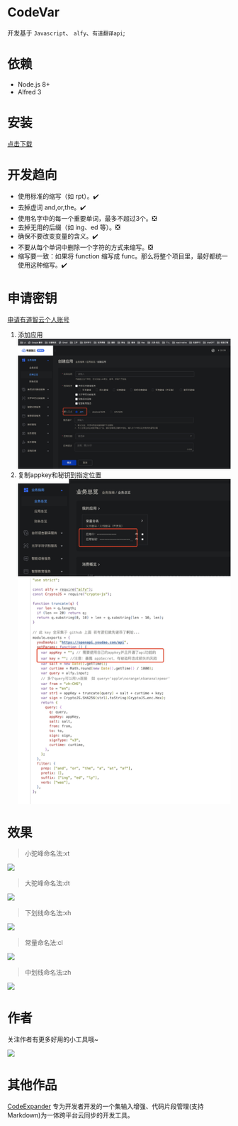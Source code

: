 # CodeVar
开发基于 `Javascript`、 `alfy`、`有道翻译api`;

# 依赖
- Node.js 8+
- Alfred 3

# 安装
[点击下载](https://github.com/xudaolong/CodeVar/releases)

# 开发趋向

- 使用标准的缩写（如 rpt）。✔️
- 去掉虚词 and,or,the。✔️
- 使用名字中的每一个重要单词，最多不超过3个。❎
- 去掉无用的后缀（如 ing、ed 等）。❎
- 确保不要改变变量的含义。✔️
- 不要从每个单词中删除一个字符的方式来缩写。❎
- 缩写要一致：如果将 function 缩写成 func。那么将整个项目里，最好都统一使用这种缩写。✔️


# 申请密钥
[申请有道智云个人账号](https://ai.youdao.com/console/#/)

1. 添加应用
![](./assets/img/1689933190058.jpg)
2. 复制appkey和秘钥到指定位置
![](./assets/img/1689933232996.jpg)
![](./assets/img/1689933531891.jpg)


# 效果
> 小驼峰命名法:xt

![](./assets/img/小驼峰命名法.jpg)

> 大驼峰命名法:dt

![](./assets/img/大驼峰命名法.jpg)

> 下划线命名法:xh

![](./assets/img/下划线命名法.jpg)

> 常量命名法:cl

![](./assets/img/常量命名法.jpg)

> 中划线命名法:zh

![](./assets/img/中划线命名法.png)



# 作者
关注作者有更多好用的小工具哦~

![](./assets/img/公众号.jpg)

# 其他作品

[CodeExpander](https://github.com/oncework/codeexpander) 专为开发者开发的一个集输入增强、代码片段管理(支持 Markdown)为一体跨平台云同步的开发工具。
